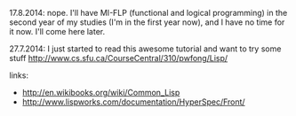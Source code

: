 17.8.2014: nope. I'll have MI-FLP (functional and logical programming) in the second year of my studies (I'm in the first year now), and I have no time for it now. I'll come here later.

27.7.2014: I just started to read this awesome tutorial and want to try some stuff http://www.cs.sfu.ca/CourseCentral/310/pwfong/Lisp/

links:
- http://en.wikibooks.org/wiki/Common_Lisp
- http://www.lispworks.com/documentation/HyperSpec/Front/
